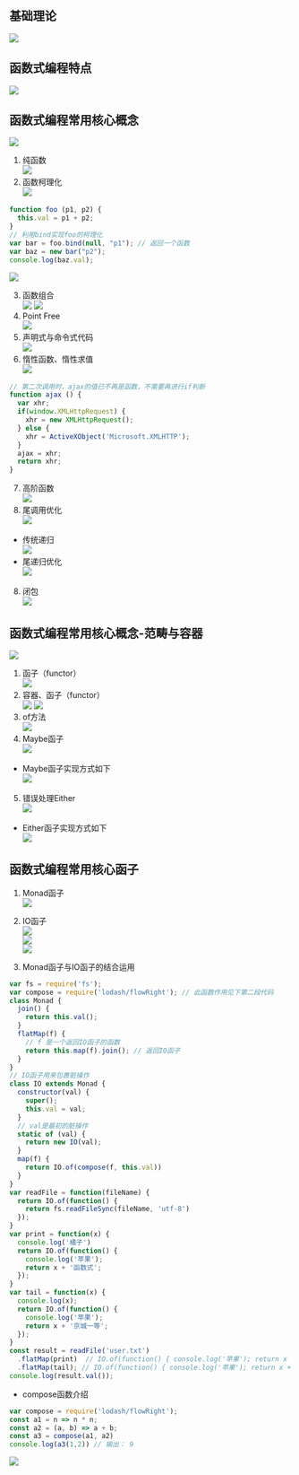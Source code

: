 ## 基础理论
![](./../images/JS/js001.png)
## 函数式编程特点
![](./../images/JS/js002.png)
## 函数式编程常用核心概念
![](./../images/JS/js003.png)
1. 纯函数<br/>
![](./../images/JS/js004.png)
2. 函数柯理化<br/>
![](./../images/JS/js005.png)
```javascript
function foo (p1, p2) {
  this.val = p1 + p2;
}
// 利用bind实现foo的柯理化
var bar = foo.bind(null, "p1"); // 返回一个函数
var baz = new bar("p2");
console.log(baz.val);
```
![](./../images/JS/js006.png)

3. 函数组合<br/>
![](./../images/JS/js007.png)
![](./../images/JS/js008.png)
4. Point Free<br/>
![](./../images/JS/js009.png)
5. 声明式与命令式代码<br/>
![](./../images/JS/js010.png)
6. 惰性函数、惰性求值<br/>
![](./../images/JS/js011.png)
```javascript
// 第二次调用时，ajax的值已不再是函数，不需要再进行if判断
function ajax () {
  var xhr;
  if(window.XMLHttpRequest) {
    xhr = new XMLHttpRequest();
  } else {
    xhr = ActiveXObject('Microsoft.XMLHTTP');
  }
  ajax = xhr;
  return xhr;
}
```
7. 高阶函数<br/>
![](./../images/JS/js012.png)
8. 尾调用优化<br/>
![](./../images/JS/js013.png)
* 传统递归<br/>
![](./../images/JS/js014.png)
* 尾递归优化<br/>
![](./../images/JS/js015.png)
8. 闭包<br/>
![](./../images/JS/js016.png)
## 函数式编程常用核心概念-范畴与容器
![](./../images/JS/js017.png)
1. 函子（functor）<br/>
![](./../images/JS/js018.png)
2. 容器、函子（functor）<br/>
![](./../images/JS/js019.png)
![](./../images/JS/js020.png)
3. of方法<br/>
![](./../images/JS/js021.png)
4. Maybe函子<br/>
![](./../images/JS/js023.png)
* Maybe函子实现方式如下<br/>
![](./../images/JS/js024.png)
5. 错误处理Either<br/>
![](./../images/JS/js025.png)
* Either函子实现方式如下<br/>
![](./../images/JS/js022.png)

## 函数式编程常用核心函子
1. Monad函子<br/>
![](./../images/JS/js030.png)
2. IO函子<br/>
![](./../images/JS/js026.png)<br/>
![](./../images/JS/js027.png)<br/>
![](./../images/JS/js028.png)<br/>

3. Monad函子与IO函子的结合运用<br/>
```javascript
var fs = require('fs');
var compose = require('lodash/flowRight'); // 此函数作用见下第二段代码
class Monad {
  join() {
    return this.val();
  }
  flatMap(f) {
    // f 是一个返回IO函子的函数
    return this.map(f).join(); // 返回IO函子
  }
}
// IO函子用来包裹脏操作
class IO extends Monad {
  constructor(val) {
    super();
    this.val = val;
  }
  // val是最初的脏操作
  static of (val) {
    return new IO(val);
  }
  map(f) {
    return IO.of(compose(f, this.val))
  }
}
var readFile = function(fileName) {
  return IO.of(function() {
    return fs.readFileSync(fileName, 'utf-8')
  });
}
var print = function(x) {
  console.log('橘子')
  return IO.of(function() {
    console.log('苹果');
    return x + '函数式';
  });
}
var tail = function(x) {
  console.log(x);
  return IO.of(function() {
    console.log('苹果');
    return x + '京城一等';
  });
}
const result = readFile('user.txt')
  .flatMap(print)  // IO.of(function() { console.log('苹果'); return x + '函数式'; });
  .flatMap(tail); // IO.of(function() { console.log('苹果'); return x + '京城一等'; });
console.log(result.val());
```
* compose函数介绍<br/>
```javascript
var compose = require('lodash/flowRight');
const a1 = n => n * n;
const a2 = (a, b) => a + b;
const a3 = compose(a1, a2)
console.log(a3(1,2)) // 输出： 9
```
![](./../images/JS/js029.png)








